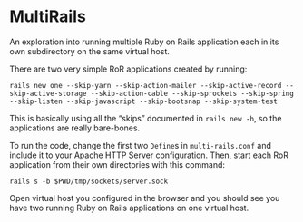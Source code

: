 MultiRails
==========

An exploration into running multiple Ruby on Rails application each in its own subdirectory on the same virtual host.

There are two very simple RoR applications created by running:

    rails new one --skip-yarn --skip-action-mailer --skip-active-record --skip-active-storage --skip-action-cable --skip-sprockets --skip-spring --skip-listen --skip-javascript --skip-bootsnap --skip-system-test

This is basically using all the “skips” documented in `rails new -h`, so the applications are really bare-bones.

To run the code, change the first two `Define`s in `multi-rails.conf` and include it to your Apache HTTP Server configuration. Then, start each RoR application from their own directories with this command:

    rails s -b $PWD/tmp/sockets/server.sock

Open virtual host you configured in the browser and you should see you have two running Ruby on Rails applications on one virtual host.
